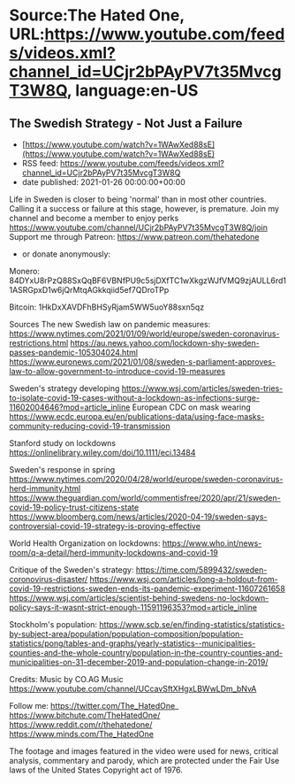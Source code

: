# Source:The Hated One, URL:https://www.youtube.com/feeds/videos.xml?channel_id=UCjr2bPAyPV7t35MvcgT3W8Q, language:en-US

## The Swedish Strategy - Not Just a Failure
 - [https://www.youtube.com/watch?v=1WAwXed88sE](https://www.youtube.com/watch?v=1WAwXed88sE)
 - RSS feed: https://www.youtube.com/feeds/videos.xml?channel_id=UCjr2bPAyPV7t35MvcgT3W8Q
 - date published: 2021-01-26 00:00:00+00:00

Life in Sweden is closer to being 'normal' than in most other countries. Calling it a success or failure at this stage, however, is premature.
Join my channel and become a member to enjoy perks https://www.youtube.com/channel/UCjr2bPAyPV7t35MvcgT3W8Q/join
Support me through Patreon: https://www.patreon.com/thehatedone 

- or donate anonymously:

Monero: 84DYxU8rPzQ88SxQqBF6VBNfPU9c5sjDXfTC1wXkgzWJfVMQ9zjAULL6rd11ASRGpxD1w6jQrMtqAGkkqiid5ef7QDroTPp

Bitcoin: 1HkDxXAVDFhBHSyRjam5WW5uoY88sxn5qz


Sources
The new Swedish law on pandemic measures: https://www.nytimes.com/2021/01/09/world/europe/sweden-coronavirus-restrictions.html
https://au.news.yahoo.com/lockdown-shy-sweden-passes-pandemic-105304024.html
https://www.euronews.com/2021/01/08/sweden-s-parliament-approves-law-to-allow-government-to-introduce-covid-19-measures

Sweden's strategy developing
https://www.wsj.com/articles/sweden-tries-to-isolate-covid-19-cases-without-a-lockdown-as-infections-surge-11602004646?mod=article_inline
European CDC on mask wearing
https://www.ecdc.europa.eu/en/publications-data/using-face-masks-community-reducing-covid-19-transmission 

Stanford study on lockdowns https://onlinelibrary.wiley.com/doi/10.1111/eci.13484

Sweden's response in spring
https://www.nytimes.com/2020/04/28/world/europe/sweden-coronavirus-herd-immunity.html
https://www.theguardian.com/world/commentisfree/2020/apr/21/sweden-covid-19-policy-trust-citizens-state
https://www.bloomberg.com/news/articles/2020-04-19/sweden-says-controversial-covid-19-strategy-is-proving-effective

World Health Organization on lockdowns:
https://www.who.int/news-room/q-a-detail/herd-immunity-lockdowns-and-covid-19

Critique of the Sweden's strategy:
https://time.com/5899432/sweden-coronovirus-disaster/
https://www.wsj.com/articles/long-a-holdout-from-covid-19-restrictions-sweden-ends-its-pandemic-experiment-11607261658
https://www.wsj.com/articles/scientist-behind-swedens-no-lockdown-policy-says-it-wasnt-strict-enough-11591196353?mod=article_inline

Stockholm's population: https://www.scb.se/en/finding-statistics/statistics-by-subject-area/population/population-composition/population-statistics/pong/tables-and-graphs/yearly-statistics--municipalities-counties-and-the-whole-country/population-in-the-country-counties-and-municipalities-on-31-december-2019-and-population-change-in-2019/ 

Credits:
Music by CO.AG Music https://www.youtube.com/channel/UCcavSftXHgxLBWwLDm_bNvA

Follow me:
https://twitter.com/The_HatedOne_
https://www.bitchute.com/TheHatedOne/
https://www.reddit.com/r/thehatedone/
https://www.minds.com/The_HatedOne

The footage and images featured in the video were used for news, critical analysis, commentary and parody, which are protected under the Fair Use laws of the United States Copyright act of 1976.

